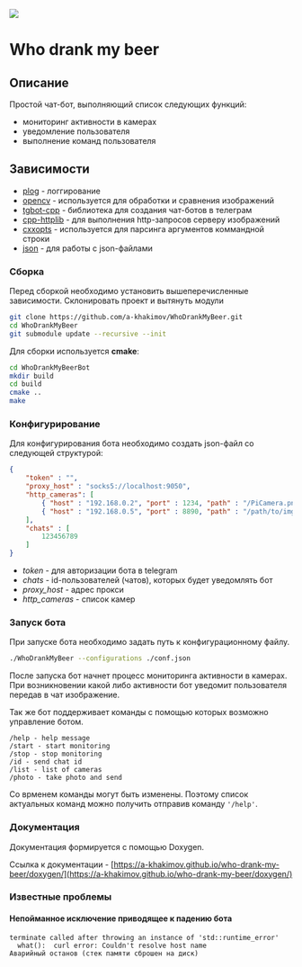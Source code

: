 <p align="left">
    <a href="https://hub.docker.com/r/ainr/who-drank-my-beer">
    	<img src="https://img.shields.io/docker/cloud/build/ainr/who-drank-my-beer" />
	</a>
</p>

# Who drank my beer

## Описание

Простой чат-бот, выполняющий список следующих функций:
* мониторинг активности в камерах
* уведомление пользователя
* выполнение команд пользователя

## Зависимости

* [plog](https://github.com/SergiusTheBest/plog) - логгирование
* [opencv](https://github.com/opencv/opencv) - используется для обработки и сравнения изображений
* [tgbot-cpp](https://github.com/reo7sp/tgbot-cpp) - библиотека для создания чат-ботов в телеграм
* [cpp-httplib](https://github.com/yhirose/cpp-httplib) - для выполнения http-запросов серверу изображений
* [cxxopts](https://github.com/jarro2783/cxxopts.git) - используется для парсинга аргументов коммандной строки
* [json](https://github.com/nlohmann/json.git) - для работы с json-файлами

### Сборка

Перед сборкой необходимо установить вышеперечисленные зависимости.
Склонировать проект и вытянуть модули

```bash
git clone https://github.com/a-khakimov/WhoDrankMyBeer.git
cd WhoDrankMyBeer
git submodule update --recursive --init
```

Для сборки используется **cmake**:

```bash
cd WhoDrankMyBeerBot
mkdir build
cd build
cmake ..
make
```
### Конфигурирование

Для конфигурирования бота необходимо создать json-файл со следующей структурой:

```json
{
    "token" : "",
    "proxy_host" : "socks5://localhost:9050",
    "http_cameras": [
        { "host" : "192.168.0.2", "port" : 1234, "path" : "/PiCamera.png"     },
        { "host" : "192.168.0.5", "port" : 8890, "path" : "/path/to/img.png"  },
    ],
    "chats" : [
        123456789
    ]
}
``` 
* *token* - для авторизации бота в telegram
* *chats* - id-пользователей (чатов), которых будет уведомлять бот
* *proxy_host* - адрес прокси
* *http_cameras* - список камер

### Запуск бота

При запуске бота необходимо задать путь к конфигурационному файлу.

```bash
./WhoDrankMyBeer --configurations ./conf.json
```

После запуска бот начнет процесс мониторинга активности в камерах. При возникновении какой либо активности бот уведомит пользователя передав в чат изображение.

Так же бот поддерживает команды с помощью которых возможно управление ботом.

```
/help - help message
/start - start monitoring
/stop - stop monitoring
/id - send chat id
/list - list of cameras
/photo - take photo and send
```

Со врменем команды могут быть изменены. Поэтому список актуальных команд можно получить отправив команду `'/help'`.

### Документация

Документация формируется с помощью Doxygen. 

Ссылка к документации - [https://a-khakimov.github.io/who-drank-my-beer/doxygen/](https://a-khakimov.github.io/who-drank-my-beer/doxygen/)

### Известные проблемы

#### Непойманное исключение приводящее к падению бота

```
terminate called after throwing an instance of 'std::runtime_error'
  what():  curl error: Couldn't resolve host name
Аварийный останов (стек памяти сброшен на диск)
```
